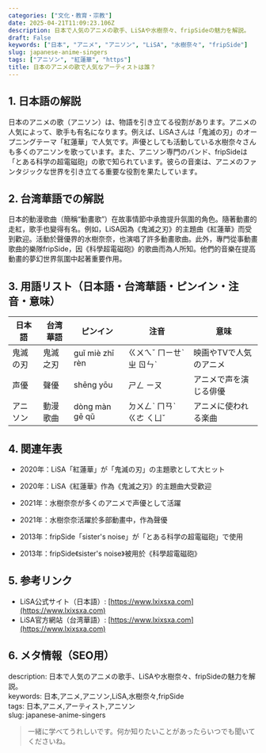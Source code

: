 ```yaml
---
categories: ["文化・教育・宗教"]
date: 2025-04-21T11:09:23.106Z
description: 日本で人気のアニメの歌手、LiSAや水樹奈々、fripSideの魅力を解説。
draft: False
keywords: ["日本", "アニメ", "アニソン", "LiSA", "水樹奈々", "fripSide"]
slug: japanese-anime-singers
tags: ["アニソン", "紅蓮華", "https"]
title: 日本のアニメの歌で人気なアーティストは誰？
---
```




## 1. 日本語の解説  
日本のアニメの歌（アニソン）は、物語を引き立てる役割があります。アニメの人気によって、歌手も有名になります。例えば、LiSAさんは「鬼滅の刃」のオープニングテーマ「紅蓮華」で人気です。声優としても活動している水樹奈々さんも多くのアニソンを歌っています。また、アニソン専門のバンド、fripSideは「とある科学の超電磁砲」の歌で知られています。彼らの音楽は、アニメのファンタジックな世界を引き立てる重要な役割を果たしています。

## 2. 台湾華語での解説  
日本的動漫歌曲（簡稱“動畫歌”）在故事情節中承擔提升氛圍的角色。隨著動畫的走紅，歌手也變得有名。例如，LiSA因為《鬼滅之刃》的主題曲《紅蓮華》而受到歡迎。活動於聲優界的水樹奈奈，也演唱了許多動畫歌曲。此外，專門從事動畫歌曲的樂隊fripSide，因《科學超電磁砲》的歌曲而為人所知。他們的音樂在提高動畫的夢幻世界氛圍中起著重要作用。

## 3. 用語リスト（日本語・台湾華語・ピンイン・注音・意味）  

| 日本語     | 台湾華語     | ピンイン      | 注音       | 意味                     |
|------------|--------------|---------------|------------|--------------------------|
| 鬼滅の刃   | 鬼滅之刃     | guǐ miè zhī rèn | ㄍㄨㄟˇ ㄇㄧㄝˋ ㄓ ㄖㄣˋ | 映画やTVで人気のアニメ   |
| 声優       | 聲優         | shēng yōu     | ㄕㄥ ㄧㄡ    | アニメで声を演じる俳優   |
| アニソン   | 動漫歌曲     | dòng màn gē qǔ | ㄉㄨㄥˋ ㄇㄢˋ ㄍㄜ ㄑㄩˇ |   アニメに使われる楽曲 |

## 4. 関連年表  

- 2020年：LiSA「紅蓮華」が「鬼滅の刃」の主題歌として大ヒット  
- 2020年：LiSA《紅蓮華》作為《鬼滅之刃》的主題曲大受歡迎  

- 2021年：水樹奈奈が多くのアニメで声優として活躍  
- 2021年：水樹奈奈活躍於多部動畫中，作為聲優  

- 2013年：fripSide「sister's noise」が「とある科学の超電磁砲」で使用  
- 2013年：fripSide《sister's noise》被用於《科學超電磁砲》

## 5. 参考リンク  

- LiSA公式サイト（日本語）: [https://www.lxixsxa.com](https://www.lxixsxa.com)  
- LiSA官方網站（台湾華語）: [https://www.lxixsxa.com](https://www.lxixsxa.com)  

## 6. メタ情報（SEO用）  

description: 日本で人気のアニメの歌手、LiSAや水樹奈々、fripSideの魅力を解説。  
keywords: 日本,アニメ,アニソン,LiSA,水樹奈々,fripSide  
tags: 日本,アニメ,アーティスト,アニソン  
slug: japanese-anime-singers  

> 一緒に学べてうれしいです。何か知りたいことがあったらいつでも聞いてくださいね。
